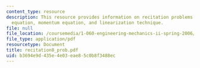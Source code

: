 ```yaml
---
content_type: resource
description: This resource provides information on recitation problems for continuity
  equation, momentum equation, and linearization technique.
file: null
file_location: /coursemedia/1-060-engineering-mechanics-ii-spring-2006/b3694e9d435e4e03eae85c0b8f3488ec_recitation8_prob.pdf
file_type: application/pdf
resourcetype: Document
title: recitation8_prob.pdf
uid: b3694e9d-435e-4e03-eae8-5c0b8f3488ec
---
```

